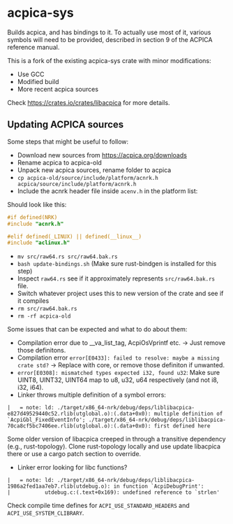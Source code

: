 # acpica-sys

Builds acpica, and has bindings to it. To actually use most of it, various
symbols will need to be provided, described in section 9 of the ACPICA
reference manual.

This is a fork of the existing acpica-sys crate with minor modifications:

* Use GCC
* Modified build
* More recent acpica sources

Check https://crates.io/crates/libacpica for more details.

## Updating ACPICA sources

Some steps that might be useful to follow:

* Download new sources from https://acpica.org/downloads
* Rename acpica to acpica-old
* Unpack new acpica sources, rename folder to acpica
* `cp acpica-old/source/include/platform/acnrk.h acpica/source/include/platform/acnrk.h`
* Include the acnrk header file inside `acenv.h` in the platform list:

Should look like this:

```C
#if defined(NRK)
#include "acnrk.h"

#elif defined(_LINUX) || defined(__linux__)
#include "aclinux.h"
```

* `mv src/raw64.rs src/raw64.bak.rs`
* `bash update-bindings.sh` (Make sure rust-bindgen is installed for this step)
* Inspect `raw64.rs` see if it approximately represents `src/raw64.bak.rs` file.
* Switch whatever project uses this to new version of the crate and see if it compiles
* `rm src/raw64.bak.rs`
* `rm -rf acpica-old`

Some issues that can be expected and what to do about them:

* Compilation error due to __va_list_tag, AcpiOsVprintf etc. -> Just remove those definitons.
* Compilation error `error[E0433]: failed to resolve: maybe a missing crate std?` -> Replace with core, or remove those definiton if unwanted.
* `error[E0308]: mismatched types expected i32, found u32`: Make sure UINT8, UINT32, UINT64 map to u8, u32, u64 respectively (and not i8, i32, i64).
* Linker throws multiple definition of a symbol errors:

```log
|   = note: ld: ./target/x86_64-nrk/debug/deps/liblibacpica-e827d49529440c52.rlib(utglobal.o):(.data+0x0): multiple definition of `AcpiGbl_FixedEventInfo'; ./target/x86_64-nrk/debug/deps/liblibacpica-70ca8cf5bc7406ee.rlib(utglobal.o):(.data+0x0): first defined here
```

Some older version of libacpica creeped in through a transitive dependency (e.g., rust-topology).
Clone rust-topology locally and use update libacpica there or use a cargo patch section to override.

* Linker error looking for libc functions?

```log
|   = note: ld: ./target/x86_64-nrk/debug/deps/liblibacpica-1986a2fed1aa7eb7.rlib(utdebug.o): in function `AcpiDebugPrint':
|           utdebug.c:(.text+0x169): undefined reference to `strlen'
```

Check compile time defines for `ACPI_USE_STANDARD_HEADERS` and `ACPI_USE_SYSTEM_CLIBRARY`.